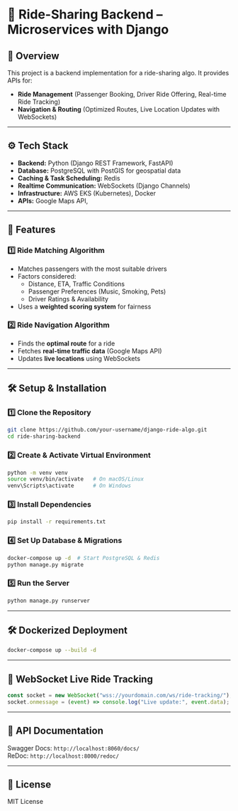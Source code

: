 # **🚗 Ride-Sharing Backend – Microservices with Django**  

## **📌 Overview**  
This project is a backend implementation for a ride-sharing algo. It provides APIs for:  
- **Ride Management** (Passenger Booking, Driver Ride Offering, Real-time Ride Tracking)  
- **Navigation & Routing** (Optimized Routes, Live Location Updates with WebSockets)  

---

## **⚙️ Tech Stack**  
- **Backend:** Python (Django REST Framework, FastAPI)  
- **Database:** PostgreSQL with PostGIS for geospatial data  
- **Caching & Task Scheduling:** Redis  
- **Realtime Communication:** WebSockets (Django Channels)  
- **Infrastructure:** AWS EKS (Kubernetes), Docker 
- **APIs:** Google Maps API,  

---

## **🚀 Features**  
### **1️⃣ Ride Matching Algorithm**  
- Matches passengers with the most suitable drivers  
- Factors considered:  
  - Distance, ETA, Traffic Conditions  
  - Passenger Preferences (Music, Smoking, Pets)  
  - Driver Ratings & Availability  
- Uses a **weighted scoring system** for fairness  

### **2️⃣ Ride Navigation Algorithm**  
- Finds the **optimal route** for a ride  
- Fetches **real-time traffic data** (Google Maps API)  
- Updates **live locations** using WebSockets  

---

## **🛠️ Setup & Installation**  
### **1️⃣ Clone the Repository**  
```bash  
git clone https://github.com/your-username/django-ride-algo.git  
cd ride-sharing-backend  
```

### **2️⃣ Create & Activate Virtual Environment**  
```bash  
python -m venv venv  
source venv/bin/activate   # On macOS/Linux  
venv\Scripts\activate      # On Windows  
```

### **3️⃣ Install Dependencies**  
```bash  
pip install -r requirements.txt  
```

### **4️⃣ Set Up Database & Migrations**  
```bash  
docker-compose up -d  # Start PostgreSQL & Redis  
python manage.py migrate  
```

### **5️⃣ Run the Server**  
```bash  
python manage.py runserver  
```

---

## **🛠️ Dockerized Deployment**  
```bash  
docker-compose up --build -d  
```

---

## **📡 WebSocket Live Ride Tracking**  
```javascript  
const socket = new WebSocket("wss://yourdomain.com/ws/ride-tracking/");  
socket.onmessage = (event) => console.log("Live update:", event.data);  
```

---

## **📌 API Documentation**  
Swagger Docs: `http://localhost:8060/docs/`  
ReDoc: `http://localhost:8000/redoc/`

---

## **📄 License**  
MIT License  
